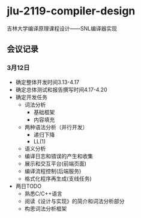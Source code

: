 # jlu-2119-compiler-design
吉林大学编译原理课程设计——SNL编译器实现

## 会议记录
### 3月12日
- 确定整体开发时间3.13-4.17
- 确定总体测试和报告撰写时间4.17-4.20
- 确定开发任务
  - 词法分析
    - 基础框架
    - 内容填充
  - 两种语法分析（并行开发）
    - 递归下降
    - LL(1)
  - 语义分析
  - 编译日志和错误的产生和收集
  - 展示和交互平台(前端页面)
  - 编译流程控制(后端服务)
  - 格式化程序再生成(支线任务)
- 两日TODO
  - 熟悉C/C++语言
  - 阅读《设计与实现》的简介和词法分析部分
  - 构思词法分析框架